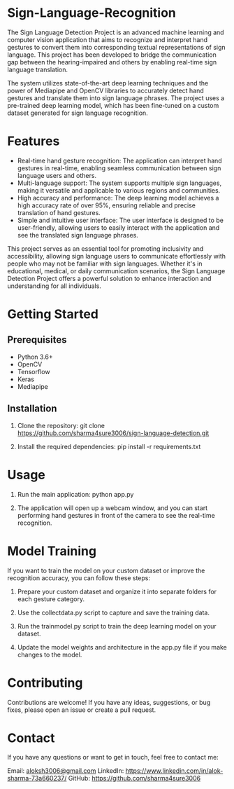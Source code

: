 # Sign-Language-Recognition

The Sign Language Detection Project is an advanced machine learning and computer vision application that aims to recognize and interpret hand gestures to convert them into corresponding textual representations of sign language. This project has been developed to bridge the communication gap between the hearing-impaired and others by enabling real-time sign language translation.

The system utilizes state-of-the-art deep learning techniques and the power of Mediapipe and OpenCV libraries to accurately detect hand gestures and translate them into sign language phrases. The project uses a pre-trained deep learning model, which has been fine-tuned on a custom dataset generated for sign language recognition.

# Features
* Real-time hand gesture recognition: The application can interpret hand gestures in real-time, enabling seamless communication between sign language users and others.
* Multi-language support: The system supports multiple sign languages, making it versatile and applicable to various regions and communities.
* High accuracy and performance: The deep learning model achieves a high accuracy rate of over 95%, ensuring reliable and precise translation of hand gestures.
* Simple and intuitive user interface: The user interface is designed to be user-friendly, allowing users to easily interact with the application and see the translated sign language phrases.

This project serves as an essential tool for promoting inclusivity and accessibility, allowing sign language users to communicate effortlessly with people who may not be familiar with sign languages. Whether it's in educational, medical, or daily communication scenarios, the Sign Language Detection Project offers a powerful solution to enhance interaction and understanding for all individuals.

# Getting Started

## Prerequisites
* Python 3.6+
* OpenCV
* Tensorflow
* Keras
* Mediapipe

## Installation

1. Clone the repository:
   git clone https://github.com/sharma4sure3006/sign-language-detection.git

2. Install the required dependencies:
   pip install -r requirements.txt

# Usage

1. Run the main application:
   python app.py

2. The application will open up a webcam window, and you can start performing hand gestures in front of the camera to see the real-time recognition.

# Model Training

If you want to train the model on your custom dataset or improve the recognition accuracy, you can follow these steps:

1. Prepare your custom dataset and organize it into separate folders for each gesture category.

2. Use the collectdata.py script to capture and save the training data.

3. Run the trainmodel.py script to train the deep learning model on your dataset.

4. Update the model weights and architecture in the app.py file if you make changes to the model.

# Contributing

Contributions are welcome! If you have any ideas, suggestions, or bug fixes, please open an issue or create a pull request.

# Contact
If you have any questions or want to get in touch, feel free to contact me:

Email: aloksh3006@gmail.com
LinkedIn: https://www.linkedin.com/in/alok-sharma-73a660237/
GitHub: https://github.com/sharma4sure3006
